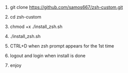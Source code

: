 1. git clone https://github.com/samos667/zsh-custom.git

2. cd zsh-custom

3. chmod +x ./install_zsh.sh

4. ./install_zsh.sh

5. CTRL+D when zsh prompt appears for the 1st time

6. logout and login when install is done

7. enjoy
